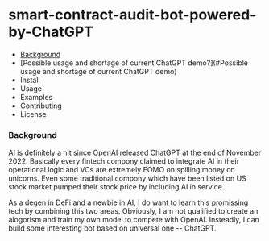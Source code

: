 # smart-contract-audit-bot-powered-by-ChatGPT

* [Background](#Background)
* [Possible usage and shortage of current ChatGPT demo?](#Possible usage and shortage of current ChatGPT demo)
* Install
* Usage
* Examples
* Contributing
* License

### Background

AI is definitely a hit since OpenAI released ChatGPT at the end of November 2022. 
Basically every fintech compony claimed to integrate AI in their operational logic and VCs are extremely FOMO on spilling money on unicorns.
Even some traditional compony which have been listed on US stock market pumped their stock price by including AI in service.

As a degen in DeFi and a newbie in AI, I do want to learn this promissing tech by combining this two areas.
Obviously, I am not qualified to create an alogorism and train my own model to compete with OpenAI. 
Insteadly, I can build some interesting bot based on universal one -- ChatGPT.
